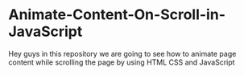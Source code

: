 # Animate-Content-On-Scroll-in-JavaScript
Hey guys in this repository we are going to see how to animate page content while scrolling the page by using HTML CSS and JavaScript 
